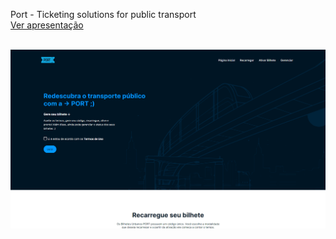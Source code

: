 Port - Ticketing solutions for public transport
<br>
<a href="https://drive.google.com/file/d/1L8wqH_mNxnXslI56dnpZQjGxJ1w50GAP/view?usp=sharing">Ver apresentação<a>
<div>
<br>
<img src="https://github.com/estherferreira/PI-2-PUC-CAMPINAS-PORT/blob/main/Imagens/port-screen.png"/>
</div>
